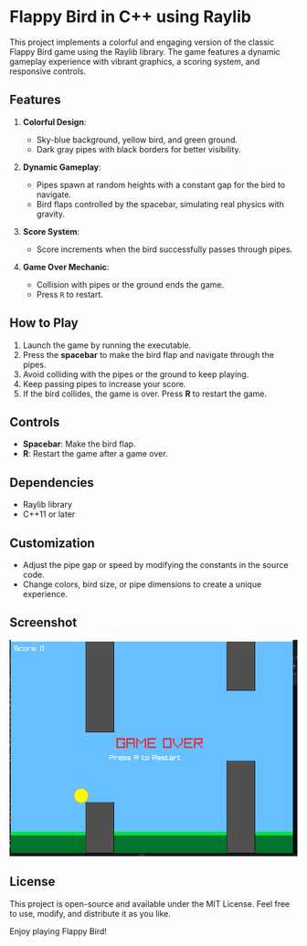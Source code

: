 # Flappy Bird in C++ using Raylib

This project implements a colorful and engaging version of the classic Flappy Bird game using the Raylib library. The game features a dynamic gameplay experience with vibrant graphics, a scoring system, and responsive controls.

## Features

1. **Colorful Design**:
   - Sky-blue background, yellow bird, and green ground.
   - Dark gray pipes with black borders for better visibility.

2. **Dynamic Gameplay**:
   - Pipes spawn at random heights with a constant gap for the bird to navigate.
   - Bird flaps controlled by the spacebar, simulating real physics with gravity.

3. **Score System**:
   - Score increments when the bird successfully passes through pipes.

4. **Game Over Mechanic**:
   - Collision with pipes or the ground ends the game.
   - Press `R` to restart.

## How to Play

1. Launch the game by running the executable.
2. Press the **spacebar** to make the bird flap and navigate through the pipes.
3. Avoid colliding with the pipes or the ground to keep playing.
4. Keep passing pipes to increase your score.
5. If the bird collides, the game is over. Press **R** to restart the game.



## Controls

- **Spacebar**: Make the bird flap.
- **R**: Restart the game after a game over.

## Dependencies

- Raylib library
- C++11 or later

## Customization

- Adjust the pipe gap or speed by modifying the constants in the source code.
- Change colors, bird size, or pipe dimensions to create a unique experience.

## Screenshot
![screenshot](../ss4.PNG)

## License

This project is open-source and available under the MIT License. Feel free to use, modify, and distribute it as you like.

Enjoy playing Flappy Bird!
